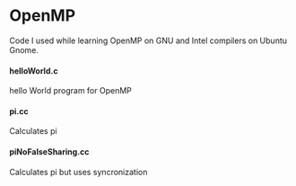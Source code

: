 # OpenMP
Code I used while learning OpenMP on GNU and Intel compilers on Ubuntu Gnome.

#### helloWorld.c
hello World program for OpenMP

#### pi.cc
Calculates pi

#### piNoFalseSharing.cc
Calculates pi but uses syncronization
